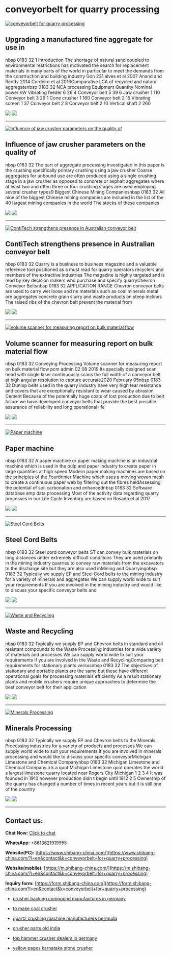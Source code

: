 # conveyorbelt for quarry processing

<a href="https://swt.shibang-china.com/?l=en&img&k=conveyorbelt+for+quarry+processing" target="_blank">![conveyorbelt for quarry processing](http://static.shibang-china.com/all-800x300/1208.jpg)</a>

## Upgrading a manufactured fine aggregate for use in
nbsp 0183 32 1 Introduction The shortage of natural sand coupled to environmental restrictions has motivated the search for replacement materials in many parts of the world in particular to meet the demands from the construction and building industry Gon 231 alves et al 2007 Anand and Reddy 2014 Cordeiro et al 2016Comparative LCA of recycled and natural aggregatenbsp 0183 32 NCA processing Equipment Quantity Nominal power kW Vibrating feeder 6 26 4 Conveyor belt 5 39 6 Jaw crusher 1 110 Conveyor belt 3 29 1 Cone crusher 1 160 Conveyor belt 2 15 Vibrating screen 1 37 Conveyor belt 2 8 Conveyor belt 2 10 Vertical shaft 2 260


<a href="https://whatsapp.shibangsoft.com/WhatsApp.php" target="_blank" title="WhatsApp">![](http://static.shibang-china.com/icon/whatsapp.png)</a> <a href="https://swt.shibang-china.com/?l=en&icon&k=conveyorbelt+for+quarry+processing" target="_blank">![](http://static.shibang-china.com/icon/chat-en.png)</a>

---

<a href="https://swt.shibang-china.com/?l=en&img&k=conveyorbelt+for+quarry+processing" target="_blank">![Influence of jaw crusher parameters on the quality of](http://static.shibang-china.com/all-800x300/977.jpg)</a>

## Influence of jaw crusher parameters on the quality of
nbsp 0183 32 The part of aggregate processing investigated in this paper is the crushing specifically primary crushing using a jaw crusher Coarse aggregates for unbound use are often produced using a single crushing stage in a jaw crusher as opposed to concrete or asphalt aggregates where at least two and often three or four crushing stages are used employing several crusher types9 Biggest Chinese Mining Companiesnbsp 0183 32 All nine of the biggest Chinese mining companies are included in the list of the 40 largest mining companies in the world The stocks of these companies


<a href="https://whatsapp.shibangsoft.com/WhatsApp.php" target="_blank" title="WhatsApp">![](http://static.shibang-china.com/icon/whatsapp.png)</a> <a href="https://swt.shibang-china.com/?l=en&icon&k=conveyorbelt+for+quarry+processing" target="_blank">![](http://static.shibang-china.com/icon/chat-en.png)</a>

---

<a href="https://swt.shibang-china.com/?l=en&img&k=conveyorbelt+for+quarry+processing" target="_blank">![ContiTech strengthens presence in Australian conveyor belt](http://static.shibang-china.com/all-800x300/842.jpg)</a>

## ContiTech strengthens presence in Australian conveyor belt
nbsp 0183 32 Quarry is a business to business magazine and a valuable reference tool positioned as a must read for quarry operators recyclers and members of the extractive industries The magazine is highly targeted and is read by key decision makers who purchase and specify quarryChevron Conveyor Beltsnbsp 0183 32 APPLICATION RANGE Chevron conveyor belts are used to carry wet loose and ne materials such as coal minerals metal ore aggregates concrete grain slurry and waste products on steep inclines The raised ribs of the chevron belt prevent the material from


<a href="https://whatsapp.shibangsoft.com/WhatsApp.php" target="_blank" title="WhatsApp">![](http://static.shibang-china.com/icon/whatsapp.png)</a> <a href="https://swt.shibang-china.com/?l=en&icon&k=conveyorbelt+for+quarry+processing" target="_blank">![](http://static.shibang-china.com/icon/chat-en.png)</a>

---

<a href="https://swt.shibang-china.com/?l=en&img&k=conveyorbelt+for+quarry+processing" target="_blank">![Volume scanner for measuring report on bulk material flow](http://static.shibang-china.com/all-800x300/1518.jpg)</a>

## Volume scanner for measuring report on bulk material flow
nbsp 0183 32 Conveying Processing Volume scanner for measuring report on bulk material flow pcm admin 02 08 2019 Its specially designed scan head with single laser continuously scans the full width of a conveyor belt at high angular resolution to capture accurate2020 February 05nbsp 0183 32 Dunlop belts used in the quarry industry have very high tear resistance and covers that are exceptionally resistant to wear caused by abrasion Cement Because of the potentially huge costs of lost production due to belt failure we have developed conveyor belts that provide the best possible assurance of reliability and long operational life


<a href="https://whatsapp.shibangsoft.com/WhatsApp.php" target="_blank" title="WhatsApp">![](http://static.shibang-china.com/icon/whatsapp.png)</a> <a href="https://swt.shibang-china.com/?l=en&icon&k=conveyorbelt+for+quarry+processing" target="_blank">![](http://static.shibang-china.com/icon/chat-en.png)</a>

---

<a href="https://swt.shibang-china.com/?l=en&img&k=conveyorbelt+for+quarry+processing" target="_blank">![Paper machine](http://static.shibang-china.com/all-800x300/994.jpg)</a>

## Paper machine
nbsp 0183 32 A paper machine or paper making machine is an industrial machine which is used in the pulp and paper industry to create paper in large quantities at high speed Modern paper making machines are based on the principles of the Fourdrinier Machine which uses a moving woven mesh to create a continuous paper web by filtering out the fibres heldAssessing the potential of soil carbonation and enhancednbsp 0183 32 Software database amp data processing Most of the activity data regarding quarry processes in our Life Cycle Inventory are based on Rosado et al 2017


<a href="https://whatsapp.shibangsoft.com/WhatsApp.php" target="_blank" title="WhatsApp">![](http://static.shibang-china.com/icon/whatsapp.png)</a> <a href="https://swt.shibang-china.com/?l=en&icon&k=conveyorbelt+for+quarry+processing" target="_blank">![](http://static.shibang-china.com/icon/chat-en.png)</a>

---

<a href="https://swt.shibang-china.com/?l=en&img&k=conveyorbelt+for+quarry+processing" target="_blank">![Steel Cord Belts](http://static.shibang-china.com/all-800x300/1245.jpg)</a>

## Steel Cord Belts
nbsp 0183 32 Steel cord conveyor belts ST can convey bulk materials on long distances under extremely difficult conditions They are used primarily in the mining industry quarries to convey raw materials from the excavators to the discharge site but they are also used inMining and Quarryingnbsp 0183 32 Typically we supply EP and Steel Cord belts to the mining industry for a variety of minerals and aggregates We can supply world wide to suit your requirements If you are involved in the mining industry and would like to discuss your specific conveyor belts and


<a href="https://whatsapp.shibangsoft.com/WhatsApp.php" target="_blank" title="WhatsApp">![](http://static.shibang-china.com/icon/whatsapp.png)</a> <a href="https://swt.shibang-china.com/?l=en&icon&k=conveyorbelt+for+quarry+processing" target="_blank">![](http://static.shibang-china.com/icon/chat-en.png)</a>

---

<a href="https://swt.shibang-china.com/?l=en&img&k=conveyorbelt+for+quarry+processing" target="_blank">![Waste and Recycling](http://static.shibang-china.com/all-800x300/1385.jpg)</a>

## Waste and Recycling
nbsp 0183 32 Typically we supply EP and Chevron belts in standard and oil resistant compounds to the Waste Processing industries for a wide variety of materials and processes We can supply world wide to suit your requirements If you are involved in the Waste and RecyclingComparing belt requirements for stationary plants versusnbsp 0183 32 The objectives of stationary and portable plants are the same but these have different operational goals for processing materials efficiently As a result stationary plants and mobile crushers require unique approaches to determine the best conveyor belt for their application


<a href="https://whatsapp.shibangsoft.com/WhatsApp.php" target="_blank" title="WhatsApp">![](http://static.shibang-china.com/icon/whatsapp.png)</a> <a href="https://swt.shibang-china.com/?l=en&icon&k=conveyorbelt+for+quarry+processing" target="_blank">![](http://static.shibang-china.com/icon/chat-en.png)</a>

---

<a href="https://swt.shibang-china.com/?l=en&img&k=conveyorbelt+for+quarry+processing" target="_blank">![Minerals Processing](http://static.shibang-china.com/all-800x300/636.jpg)</a>

## Minerals Processing
nbsp 0183 32 Typically we supply EP and Chevron belts to the Minerals Processing industries for a variety of products and processes We can supply world wide to suit your requirements If you are involved in minerals processing and would like to discuss your specific conveyorMichigan Limestone and Chemical Companynbsp 0183 32 Michigan Limestone and Chemical Company a k a quot Michigan Limestone quot operates the world s largest limestone quarry located near Rogers City Michigan 1 2 3 4 It was founded in 1910 however production didn t begin until 1912 2 5 Ownership of the quarry has changed a number of times in recent years but it is still one of the country


<a href="https://whatsapp.shibangsoft.com/WhatsApp.php" target="_blank" title="WhatsApp">![](http://static.shibang-china.com/icon/whatsapp.png)</a> <a href="https://swt.shibang-china.com/?l=en&icon&k=conveyorbelt+for+quarry+processing" target="_blank">![](http://static.shibang-china.com/icon/chat-en.png)</a>

---
## Contact us:

**Chat Now:** [Click to chat](https://swt.shibang-china.com?l=en&contact&k=conveyorbelt+for+quarry+processing)

**WhatsApp:**  [+8613621919955](https://whatsapp.shibangsoft.com/WhatsApp.php)

**Website(PC):** [https://www.shibang-china.com/](https://www.shibang-china.com/?l=en&contact&k=conveyorbelt+for+quarry+processing)

**Website(mobile):** [https://m.shibang-china.com/](https://m.shibang-china.com/?l=en&contact&k=conveyorbelt+for+quarry+processing)

**Inquiry form:** [https://form.shibang-china.com](https://form.shibang-china.com?l=en&contact&k=conveyorbelt+for+quarry+processing)

* [crusher backing compound manufactures in germany](../166/crusher%20backing%20compound%20manufactures%20in%20germany.md)

* [to make coal crusher](../166/to%20make%20coal%20crusher.md)

* [quartz crushing machine manufacturers bermuda](../164/quartz%20crushing%20machine%20manufacturers%20bermuda.md)

* [crusher parts old india](../169/crusher%20parts%20old%20india.md)

* [top hammer crusher dealers in germany](../167/top%20hammer%20crusher%20dealers%20in%20germany.md)

* [yellow pages karnataka stone crusher](../167/yellow%20pages%20karnataka%20stone%20crusher.md)